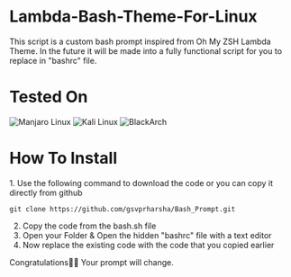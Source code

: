 # Lambda-Bash-Theme-For-Linux
This script is a custom bash prompt inspired from Oh My ZSH Lambda Theme. In the future it will be made into a fully functional script for you to replace in "bashrc" file. 

<h1>Tested On </h1>

![Manjaro Linux](https://img.shields.io/badge/manjaro-35BF5C?style=for-the-badge&logo=manjaro&logoColor=white) ![Kali Linux](https://img.shields.io/badge/Kali_Linux-557C94?style=for-the-badge&logo=kali-linux&logoColor=white) ![BlackArch](https://img.shields.io/badge/Arch_Linux-1793D1?style=for-the-badge&logo=arch-linux&logoColor=white)

<h1>How To Install</h1>
1. Use the following command to download the code or you can copy it directly from github

```
git clone https://github.com/gsvprharsha/Bash_Prompt.git
```

2. Copy the code from the bash.sh file
3. Open your Folder & Open the hidden "bashrc" file with a text editor
4. Now replace the existing code with the code that you copied earlier

Congratulations🥳🥳 Your prompt will change.



